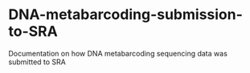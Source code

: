 # DNA-metabarcoding-submission-to-SRA
Documentation on how DNA metabarcoding sequencing data was submitted to SRA
